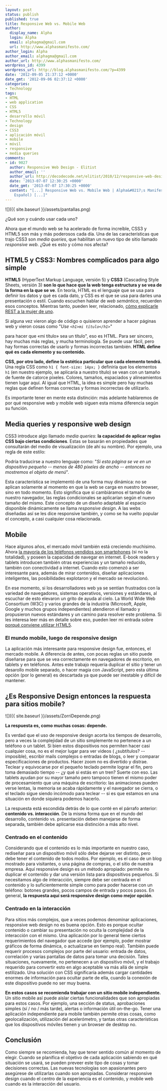 ```yaml
---
layout: post
status: publish
published: true
title: Responsive Web vs. Mobile Web
author:
  display_name: Alpha
  login: Alpha
  email: alphagma@gmail.com
  url: http://www.alphasmanifesto.com/
author_login: Alpha
author_email: alphagma@gmail.com
author_url: http://www.alphasmanifesto.com/
wordpress_id: 4399
wordpress_url: http://blog.alphasmanifesto.com/?p=4399
date: '2012-09-05 21:37:12 +0000'
date_gmt: '2012-09-06 02:37:12 +0000'
categories:
- Technology
tags:
- HTML
- web application
- CSS
- HTML5
- desarrollo móvil
- Technology
- design
- CSS3
- aplicación móvil
- mobile
- móvil
- responsive
- media queries
comments:
- id: 9027
  author: Responsive Web Design - Elitist
  author_email: ''
  author_url: http://decodecode.net/elitist/2010/12/responsive-web-design/
  date: '2013-07-07 12:30:25 +0000'
  date_gmt: '2013-07-07 17:30:25 +0000'
  content: "[...] Responsive Web vs. Mobile Web | Alpha&#8217;s Manifesto (en
    Español) [...]"
---
```


![]({{ site.baseurl }}/assets/pantallas.png)

¿Qué son y cuándo usar cada uno?


Ahora que el mundo web se ha acelerado de forma increíble, CSS3 y HTML5 son más y más poderosos cada día. Una de las características que trajo CSS3 son _media queries_, que habilitan un nuevo tipo de sitio llamado _responsive web_.  ¿Qué es esto y cómo nos afecta?

<!--more-->

## HTML5 y CSS3: Nombres complicados para algo simple

**HTML5** (HyperText Markup Language, versión 5) y **CSS3** (Cascading Style Sheets, versión 3) **son lo que hace que la web tenga estructura y se vea de la forma en la que se ve**. En teoría, HTML es el lenguaje que se usa para definir los datos y qué es cada dato, y CSS es el que se usa para darles una presentación o estil. Cuando escuchen hablar de _web semántica_, recuerden esos conceptos. Mientras tanto, pueden leer, relacionado, <a href="https://blog.alphasmanifesto.com/2008/04/17/link-del-dia-como-explicarle-rest-a-la-mujer-de-uno/">cómo explicarle REST a la mujer de uno</a>.

Si alguna vez vieron algo de código o quisieron aprender a hacer páginas web y vieron cosas como "_Use `<h1>mi título</h1>`_"

para hacer que &laquo;mi título&raquo; sea un título", eso es HTML. Para ser sincero, hay muchas más reglas, y mucha terminología. Se puede usar fácil, pero hay formas correctas de usarlo y formas incorrectas también. **HTML define qué es cada elemento y su contenido.**

**CSS, por otro lado, define la estética particular que cada elemento tendrá.** Una regla CSS como `h1 { font-size: 14px; }` definiría que los elementos `h1` (en nuestro ejemplo, se aplicaría a nuestro título)  se vean con un tamaño de fuente de catorce píxeles. Colores, tamaños, espaciados y alineamientos tienen lugar aquí. Al igual que HTML, la idea es simple pero hay muchas reglas que definen formas correctas y formas incorrectas de utilizarlo.

Es importante tener en mente esta distinción: más adelante hablaremos de por qué responsive web y mobile web siguen esta misma diferencia según su función.

## Media queries y responsive web design

CSS3 introduce algo llamado _media queries_: **la capacidad de aplicar reglas CSS bajo ciertas condiciones**. Estas se basarán en propiedades que consultarán del medio de visualización (de ahí su nombre). Por ejemplo, una regla de este estilo:

<script src="https://gist.github.com/3642063.js?file=mediaqueries.css"></script>

Podría traducirse a nuestro lenguaje como: "_Si esta página se ve en un dispositivo pequeño -- menos de 480 píxeles de ancho -- entonces no mostremos el objeto de menú_".

Esta característica se implementó de una forma muy dinámica: no se aplican solamente al momento en que la web se carga en nuestro browser, sino en todo momento. Esto significa que si cambiáramos el tamaño de nuestro navegador, las reglas condicionales se aplicarían según el nuevo tamaño del mismo. Este concepto de un diseño adaptable al espacio disponible dinámicamente se llama _responsive design_. A las webs diseñadas así se les dice responsive también, y como se ha vuelto popular el concepto, a casi cualquier cosa relacionada.

## Mobile

Hace algunos años, el mercado móvil también está creciendo muchísimo. Ahora <a href="http://en.wikipedia.org/wiki/Smartphone#Market_share">la mayoría de los teléfonos vendidos son smartphones</a> (si no la totalidad), y poseen la capacidad de navegar en internet. E-book readers y tablets introducen también otras experiencias y un tamaño reducido, también con conectividad a internet. Cuando esto comenzó a ser interesante para, además de mirar contenidos, diseñar aplicaciones inteligentes, las posibilidades explotaron y el mercado se revolucionó.

En ese momento, si los desarrolladores web ya se sentían frustrados con la variedad de navegadores, sistemas operativos, versiones y estándares, al escuchar de esto elevaron un grito de ayuda al cielo. La World Wide Web Consortium (W3C) y varios grandes de la industria (Microsoft, Apple, Google y muchos grupos independientes) atendieron el llamado y propusieron nuevos estándares y un camino para resolver este problema. Si les interesa leer más en detalle sobre eso, pueden leer mi entrada sobre <a href="https://blog.alphasmanifesto.com/2011/11/17/%C2%BFpor-que-html5/">porqué conviene utilizar HTML5</a>.

### El mundo mobile, luego de responsive design

La aplicación más interesante para responsive design fue, entonces, el mercado mobile. A diferencia de antes, con pocas reglas un sitio puede diseñarse para que se vea correctamente en navegadores de escritorio, en tablets y en teléfonos. Antes este trabajo requería duplicar el sitio y tener un desarollo mobile separado, o hacer magia con JavaScript, pero esta última opción (por lo general) es descartada ya que puede ser inestable y difícil de mantener.

##  ¿Es Responsive Design entonces la respuesta para sitios mobile?

![]({{ site.baseurl }}/assets/ZorriDepende.png)


**La respuesta es, como muchas cosas: depende.**

Es verdad que el uso de responsive design acorta los tiempos de desarrollo, pero a veces la complejidad de un sitio simplemente no pertenece a un teléfono o un tablet. Si bien estos dispositivos nos permiten hacer casi cualquier cosa, no es el mejor lugar para ver videos ( ¿subtítulos? -- imposible), escribir mails complejos o entradas de blogs, o leer y comparar especificaciones de productos. Hacer zoom no es divertido y distrae. Teclear y equivocarse por el pequeño teclado permite lograr el fin, pero toma demasiado tiempo --  ¿y qué si estás en un tren? Suerte con eso. Las tablets ayudan por su mayor tamaño pero tampoco tienen el mismo poder de procesamiento que una máquina de escritorio: las animaciones pueden verse lentas, la memoria se acaba rápidamente y el navegador se cierra, o el teclado sigue siendo incómodo para teclear -- si es que estamos en una situación en donde siquiera podemos hacerlo.

La respuesta está escondida detrás de lo que conté en el párrafo anterior: **contenido vs. interacción**. De la misma forma que en el mundo del desarrollo, contenido vs. presentación deben manejarse de forma separada, también debe aplicarse esa distinción a más alto nivel.

### Centrado en el contenido

Considerando que el contenido es lo más importante en nuestro caso, rediseñar para un dispositivo móvil sólo debe dejarse ver distinto, pero debe tener el contenido de todos modos. Por ejemplo, es el caso de un blog mostrado para visitantes, o una página de compras, o el sitio de nuestra empresa. Aquí responsive design es un método apropiado: permite no duplicar el contenido y dar una versión lista para dispositivos pequeños. Si necesitamos algo de interacción, siempre debe ser centrada en el contenido y lo suficientemente simple como para poder hacerse con un teléfono: botones grandes, pocos campos de entrada y pocos pasos. En general, **la respuesta aquí será responsive design como mejor opción**.

### Centrado en la interacción

Para sitios más complejos, que a veces podemos denominar aplicaciones, responsive web design no es buena opción. Esto es porque ocultar contenido o cambiar su presentación no oculta la complejidad de la interacción con el mismo. Una aplicación por lo general tiene ciertos requerimientos del navegador que accede (por ejemplo, poder mostrar gráficos de forma dinámica, o actualizarse en tiempo real). También puede requerir procesos complejos por parte del usuario: entrada de datos, correlación y varias pantallas de datos para tomar una decisión. Tales situaciones, nuevamente, no pertenecen a un dispositivo móvil, y el trabajo requerido para convertir esto en algo aceptable va más allá de simple estilizado. Una solución con CSS significaría además cargar cantidades enormes de información para ocultar parte de ella, cuando la conexión de este dispositivo puede no ser muy buena.

**En estos casos se recomienda trabajar con un sitio mobile independiente.** Un sitio mobile así puede aislar ciertas funcionalidades que son apropiadas para estos casos. Por ejemplo, una sección de status, aprobaciones simples (sí / no / más tarde), alertas o información útil on-the-go. Tener una aplicación independiente para mobile también permite otras cosas, como geolocalización, utilización del acelerómetro, y tantas otras características que los dispositivos móviles tienen y un browser de desktop no.

## Conclusión

Como siempre se recomienda, hay que tener sentido común al momento de elegir. Cuando se planifica el objetivo de cada aplicación sabiendo en qué situación se usará, se pueden preveer este tipo de cosas y tomar decisiones correctas. Las nuevas tecnologías son apasionantes pero asegúrese de utilizarlas cuando son apropiadas. Considerar responsive design cuando el centro de la experiencia es el contenido, y mobile web cuando es la interacción del usuario.
